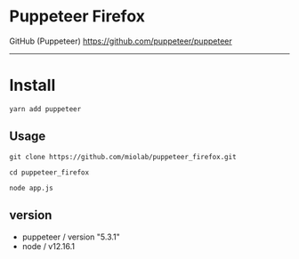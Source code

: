 # Puppeteer Firefox

GitHub (Puppeteer) https://github.com/puppeteer/puppeteer

---

# Install

```terminal
yarn add puppeteer
```

## Usage

```terminal
git clone https://github.com/miolab/puppeteer_firefox.git

cd puppeteer_firefox

node app.js
```

## version

- puppeteer / version "5.3.1"
- node / v12.16.1
